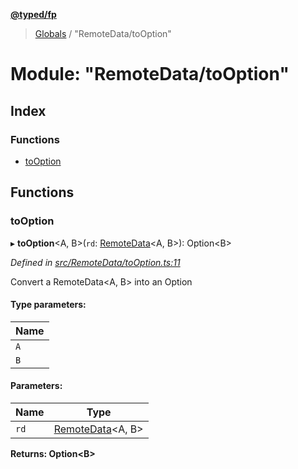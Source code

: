 **[@typed/fp](../README.md)**

> [Globals](../globals.md) / "RemoteData/toOption"

# Module: "RemoteData/toOption"

## Index

### Functions

* [toOption](_remotedata_tooption_.md#tooption)

## Functions

### toOption

▸ **toOption**\<A, B>(`rd`: [RemoteData](_remotedata_remotedata_.md#remotedata)\<A, B>): Option\<B>

*Defined in [src/RemoteData/toOption.ts:11](https://github.com/TylorS/typed-fp/blob/8639976/src/RemoteData/toOption.ts#L11)*

Convert a RemoteData<A, B> into an Option<B>

#### Type parameters:

Name |
------ |
`A` |
`B` |

#### Parameters:

Name | Type |
------ | ------ |
`rd` | [RemoteData](_remotedata_remotedata_.md#remotedata)\<A, B> |

**Returns:** Option\<B>
